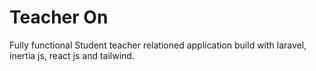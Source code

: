 # Teacher On

Fully functional Student teacher relationed application build with laravel, inertia js, react js and tailwind.
